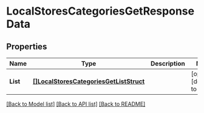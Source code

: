 # LocalStoresCategoriesGetResponseData

## Properties
Name | Type | Description | Notes
------------ | ------------- | ------------- | -------------
**List** | [**[]LocalStoresCategoriesGetListStruct**](LocalStoresCategoriesGetListStruct.md) |  | [optional] [default to null]

[[Back to Model list]](../README.md#documentation-for-models) [[Back to API list]](../README.md#documentation-for-api-endpoints) [[Back to README]](../README.md)


